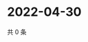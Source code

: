 # 2022-04-30

共 0 条

<!-- BEGIN WEIBO -->
<!-- 最后更新时间 Sat Apr 30 2022 01:20:01 GMT+0800 (China Standard Time) -->

<!-- END WEIBO -->
